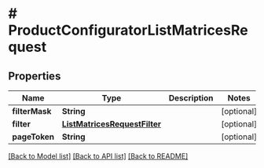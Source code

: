 # # ProductConfiguratorListMatricesRequest


## Properties 


Name | Type | Description | Notes
------------ | ------------- | ------------- | -------------
**filterMask**| **String** |   | [optional]
**filter**| [**ListMatricesRequestFilter**](ListMatricesRequestFilter.md) |   | [optional]
**pageToken**| **String** |   | [optional]


[[Back to Model list]](../../README.md#models) [[Back to API list]](../../README.md#endpoints) [[Back to README]](../../README.md)

